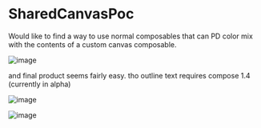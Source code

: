 # SharedCanvasPoc

Would like to find a way to use normal composables that can PD color mix with the contents of a custom canvas composable.

![image](https://user-images.githubusercontent.com/5386503/197644619-7490fc59-3ee8-49f7-8538-49b0b0c17681.png)


and final product seems fairly easy. tho outline text requires compose 1.4 (currently in alpha)

![image](https://user-images.githubusercontent.com/5386503/197906465-f56448e6-15ed-4543-9477-589eacd8206a.png)

![image](https://user-images.githubusercontent.com/5386503/197906449-ac321a87-20e0-45ab-a97e-f6c73a11d803.png)
